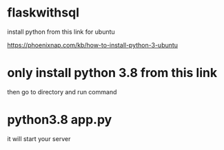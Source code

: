 # flaskwithsql

install python from this link for ubuntu

https://phoenixnap.com/kb/how-to-install-python-3-ubuntu

# only install python 3.8 from this link

then go to directory and run command 

# python3.8 app.py

it will start your server


